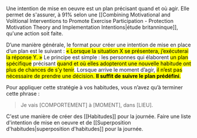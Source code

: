 Une intention de mise en oeuvre est un plan précisant quand et où agir. Elle permet de s'assurer, à 91% selon une [[Combining Motivational and Volitional Interventions to Promote Exercise Participation - Protection Motivation Theory and Implementation Intentions|étude britanninque]], qu'une action soit faite.

D’une manière générale, le format pour créer une intention de mise en place d’un plan est le suivant : <mark class="hltr-default">« Lorsque la situation X se présentera, j’exécuterai la réponse Y. »</mark> Le principe est simple : les personnes qui élaborent <mark class="hltr-default">un plan spécifique</mark> précisant <mark class="hltr-default">quand et où elles adopteront une nouvelle habitude ont plus de chances de s’y tenir</mark>. Lorsque arrive le moment d’agir, <mark class="hltr-default">il n’est pas nécessaire de prendre une décision. **Il suffit de suivre le plan prédéfini**.</mark>

Pour appliquer cette stratégie à vos habitudes, vous n’avez qu’à terminer cette phrase : 
> Je vais [COMPORTEMENT] à [MOMENT], dans [LIEU]. 

C'est une manière de créer des [[Habitudes]] pour la journée. Faire une liste d'intention de mise en oeuvre et de [[Superposition d'habitudes|superposition d'habitudes]] pour la journée.